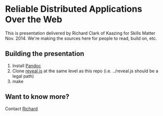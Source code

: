 # Reliable Distributed Applications Over the Web

This is presentation delivered by Richard Clark of Kaazing for Skills Matter Nov. 2014. We're making the sources here for people to read, build on, etc.

## Building the presentation

1. Install [Pandoc](http://johnmacfarlane.net/pandoc/)
2. Clone [reveal.js](https://github.com/hakimel/reveal.js/) at the same level as this repo (i.e. ../reveal.js should be a legal path)
3. make

## Want to know more?

Contact [Richard](mailto:richard.clark@kaazing.com)
